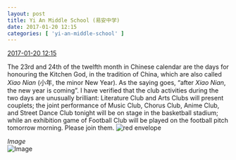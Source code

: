 ```yaml
---
layout: post
title: Yi An Middle School (易安中学)
date: 2017-01-20 12:15
categories: [ 'yi-an-middle-school' ]
---
```


<div class="weibo-info">
  <a href="http://weibo.com/6074218720/ErG7y0Ag9">2017-01-20 12:15</a>
</div>

The 23rd and 24th of the twelfth month in Chinese calendar are the days for honouring the Kitchen God, in the tradition of China, which are also called *Xiao Nian* (小年, the minor New Year). As the saying goes, “after *Xiao Nian*, the new year is coming”. I have verified that the club activities during the two days are unusually brilliant: Literature Club and Arts Clubs will present couplets; the joint performance of Music Club, Chorus Club, Anime Club, and Street Dance Club tonight will be on stage in the basketball stadium; while an exhibition game of Football Club will be played on the football pitch tomorrow morning. Please join them. ![red envelope](http://img.t.sinajs.cn/t4/appstyle/expression/ext/normal/e0/hongbao1_org.gif)

<!-- more -->

*Image*  
![Image](http://wx4.sinaimg.cn/mw690/006D4NLGgy1fbwz1v75ztj30j60cvgpl.jpg)
